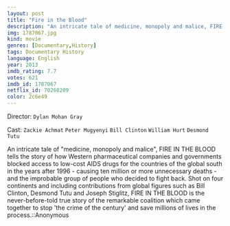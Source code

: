 ```yaml
---
layout: post
title: "Fire in the Blood"
description: "An intricate tale of medicine, monopoly and malice, FIRE IN THE BLOOD tells the story of how Western pharmaceutical companies and governments blocked access to low-cost AIDS drugs for the countries of the global south in the years after 1996 - causing ten million or more unnecessary deaths - and the improbable group of people who decided to fight back. Shot on four continents and including contributi.."
img: 1787067.jpg
kind: movie
genres: [Documentary,History]
tags: Documentary History 
language: English
year: 2013
imdb_rating: 7.7
votes: 621
imdb_id: 1787067
netflix_id: 70268209
color: 2c6e49
---
```

Director: `Dylan Mohan Gray`  

Cast: `Zackie Achmat` `Peter Mugyenyi` `Bill Clinton` `William Hurt` `Desmond Tutu` 

An intricate tale of "medicine, monopoly and malice", FIRE IN THE BLOOD tells the story of how Western pharmaceutical companies and governments blocked access to low-cost AIDS drugs for the countries of the global south in the years after 1996 - causing ten million or more unnecessary deaths - and the improbable group of people who decided to fight back. Shot on four continents and including contributions from global figures such as Bill Clinton, Desmond Tutu and Joseph Stiglitz, FIRE IN THE BLOOD is the never-before-told true story of the remarkable coalition which came together to stop 'the crime of the century' and save millions of lives in the process.::Anonymous